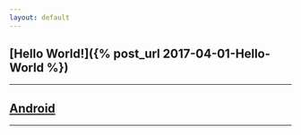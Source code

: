 ```yaml
---
layout: default
---
```


## [Hello World!]({% post_url 2017-04-01-Hello-World %})

---

## [Android]()

---


<br />
<br />
<br />
